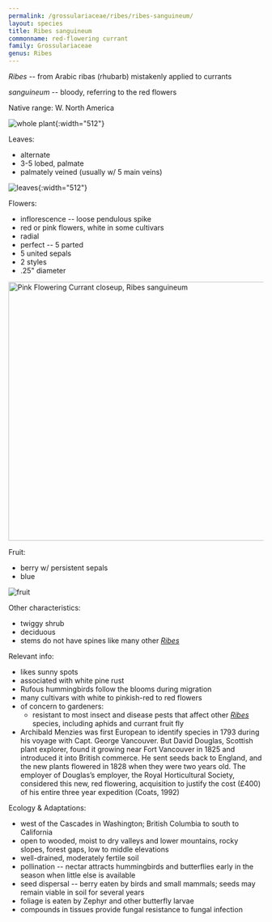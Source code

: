 ```yaml
---
permalink: /grossulariaceae/ribes/ribes-sanguineum/
layout: species
title: Ribes sanguineum
commonname: red-flowering currant
family: Grossulariaceae
genus: Ribes
---
```


*Ribes* -- from Arabic ribas (rhubarb) mistakenly applied to currants

*sanguineum* -- bloody, referring to the red flowers

Native range: W. North America

![whole plant](http://nativeplantspnw.com/wp-content/uploads/2016/08/Red-flowering-currant-Glen-Cove.png "whole plant - courtesy of nativeplantspnw.com"){:width="512"}

Leaves:
  - alternate
  - 3-5 lobed, palmate
  - palmately veined (usually w/ 5 main veins)

![leaves](https://plants.usda.gov/gallery/large/risa_003_lhp.jpg "leaves - courtesy of J.S. Peterson, hosted by the USDA-NRCS PLANTS Database"){:width="512"}

Flowers:
  - inflorescence -- loose pendulous spike
  - red or pink flowers, white in some cultivars
  - radial
  - perfect -- 5 parted
  - 5 united sepals
  - 2 styles
  - .25" diameter

<a title="Mark Robinson from Williton, UK / CC BY (https://creativecommons.org/licenses/by/2.0)" href="https://commons.wikimedia.org/wiki/File:Pink_Flowering_Currant_closeup,_Ribes_sanguineum.jpg"><img width="512" alt="Pink Flowering Currant closeup, Ribes sanguineum" src="https://upload.wikimedia.org/wikipedia/commons/thumb/9/99/Pink_Flowering_Currant_closeup%2C_Ribes_sanguineum.jpg/512px-Pink_Flowering_Currant_closeup%2C_Ribes_sanguineum.jpg"></a>

Fruit:
  - berry w/ persistent sepals
  - blue

![fruit](http://nativeplantspnw.com/wp-content/uploads/2016/08/Red-flowering-currant-berries.png "fruit - courtesy of nativeplantspnw.com")

Other characteristics:
  - twiggy shrub
  - deciduous
  - stems do not have spines like many other *[Ribes](..)*

Relevant info:
  - likes sunny spots
  - associated with white pine rust
  - Rufous hummingbirds follow the blooms during migration
  - many cultivars with white to pinkish-red to red flowers
  - of concern to gardeners:
    - resistant to most insect and disease pests that affect other *[Ribes](..)* species, including aphids and currant fruit fly
  - Archibald Menzies was first European to identify species in 1793 during his voyage with Capt. George Vancouver. But David Douglas, Scottish plant explorer, found it growing near Fort Vancouver in 1825 and introduced it into British commerce. He sent seeds back to England, and the new plants flowered in 1828 when they were two years old. The employer of Douglas’s employer, the Royal Horticultural Society, considered this new, red flowering, acquisition to justify the cost (£400) of his entire three year expedition (Coats, 1992)

Ecology & Adaptations:
  - west of the Cascades in Washington; British Columbia to south to California
  - open to wooded, moist to dry valleys and lower mountains, rocky slopes, forest gaps, low to middle elevations
  - well-drained, moderately fertile soil
  - pollination -- nectar attracts hummingbirds and butterflies early in the season when little else is available
  - seed dispersal -- berry eaten by birds and small mammals; seeds may remain viable in soil for several years
  - foliage is eaten by Zephyr and other butterfly larvae
  - compounds in tissues provide fungal resistance to fungal infection
